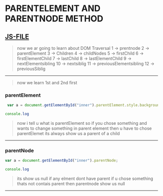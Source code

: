 # PARENTELEMENT AND PARENTNODE METHOD
## [JS-FILE](/js/68-parentElement-and-parentNode-method.js)

> now we ar going to learn about DOM Traversal 1 -> prentnode 2 -> parentElement 3 -> Children 4 -> childNodes 5 -> firstChild 6 -> firstElementChild 7 -> lastChild 8 -> lastElementChild 9 -> nextElementsibling 10 -> nextsiblig 11 -> previousElementsibling 12 -> previousSiblig

---

> now we learn 1st and 2nd first
### parentElement
```javascript
 var a = document.getElementById("inner").parentElement.style.background = "red";

console.log
```
>now i tell u what is parentElement so if you chose something and wants to change something in parent element then u have to chose parentElemet its always show us a parent of a child

---

### parentNode
```javascript
var a = document.getElementById("inner").parentNode;

console.log
```
> its show us null if any elment dont have parent if u chose something thats not contais parent then parentnode show us null

---
